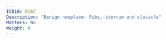 ```yaml
---
ICD10: D167
Description: "Benign neoplasm: Ribs, sternum and clavicle"
Matters: No
Weight: 0
---
```


